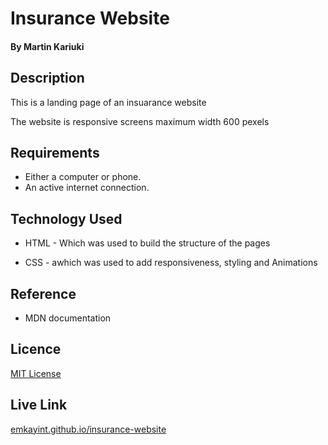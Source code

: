 # Insurance Website

#### By Martin Kariuki

## Description
<p>This is a landing page of an insuarance website</p>
<p>The website is responsive screens maximum width 600 pexels</p>

## Requirements

* Either a computer or phone.
* An active internet connection.

## Technology Used

* HTML - Which was used to build the structure of the pages

* CSS - awhich was used to add responsiveness, styling and Animations

## Reference

* MDN documentation

## Licence

[MIT License](LICENCE)

## Live Link

[emkayint.github.io/insurance-website](https://emkayint.github.io/insurance-website/)